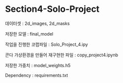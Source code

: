 # Section4-Solo-Project

데이터셋 : 2d_images, 2d_masks

저장한 모델 : final_model

작업을 진행한 코랩파일 : Solo_Project_4.ipy

콘다 가상환경을 만들어 재구현한 파일 : copy_project4.ipynb

저장한 가중치 : model_weights.h5

Dependency : requirements.txt
